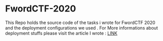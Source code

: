 # FwordCTF-2020 #

This Repo holds the source code of the tasks i wrote for FwordCTF 2020 and the deployment configurations we used . For More informations about deployment stuffs please visit the article I wrote : [LINK](https://ahmed-belkahla.me/post/fwordctf_infrastructure/)
